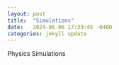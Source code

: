 ```yaml
---
layout: post
title:  "Simulations"
date:   2024-06-06 17:33:45 -0400
categories: jekyll update
---
```


Physics Simulations

